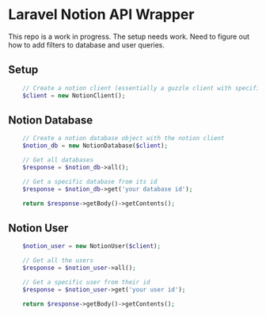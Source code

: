 # Laravel Notion API Wrapper
This repo is a work in progress. The setup needs work. Need to figure out how to add filters to database and user queries.

## Setup
```php
    // Create a notion client (essentially a guzzle client with specific http headers for Notion)
    $client = new NotionClient();
```

## Notion Database
```php
    // Create a notion database object with the notion client
    $notion_db = new NotionDatabase($client);

    // Get all databases
    $response = $notion_db->all();

    // Get a specific database from its id
    $response = $notion_db->get('your database id');

    return $response->getBody()->getContents();
```

## Notion User
```php
    $notion_user = new NotionUser($client);

    // Get all the users
    $response = $notion_user->all();

    // Get a specific user from their id
    $response = $notion_user->get('your user id');

    return $response->getBody()->getContents();
```